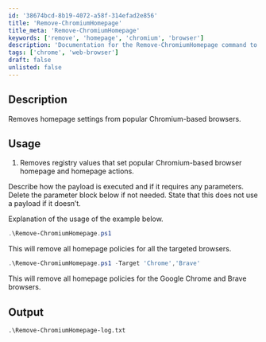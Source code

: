 ```yaml
---
id: '38674bcd-8b19-4072-a58f-314efad2e856'  
title: 'Remove-ChromiumHomepage'  
title_meta: 'Remove-ChromiumHomepage'  
keywords: ['remove', 'homepage', 'chromium', 'browser']  
description: 'Documentation for the Remove-ChromiumHomepage command to remove homepage settings from popular Chromium-based browsers.'  
tags: ['chrome', 'web-browser']  
draft: false  
unlisted: false  
---  
```


## Description  
Removes homepage settings from popular Chromium-based browsers.  

## Usage  
1. Removes registry values that set popular Chromium-based browser homepage and homepage actions.  

Describe how the payload is executed and if it requires any parameters. Delete the parameter block below if not needed. State that this does not use a payload if it doesn’t.  

Explanation of the usage of the example below.  

```powershell  
.\Remove-ChromiumHomepage.ps1  
```  
This will remove all homepage policies for all the targeted browsers.  

```powershell  
.\Remove-ChromiumHomepage.ps1 -Target 'Chrome','Brave'  
```  
This will remove all homepage policies for the Google Chrome and Brave browsers.  

## Output  

```
.\Remove-ChromiumHomepage-log.txt  
```  



